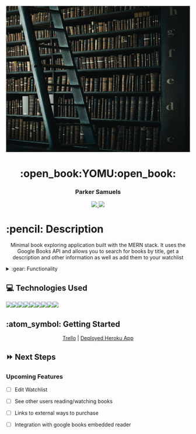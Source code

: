 <link rel="images" href="images">
<div align="center">
   <img src="public/library.jpg" width="800" height="400"/>
</div>

<div align="center">
  <h1>:open_book:YOMU:open_book:</h1>
  <h3>Parker Samuels</h3>
  <a href="https://github.com/prkrsamuels7"_target="_blank">
    <img src="https://img.shields.io/badge/-Portfolio:_prkrsamuels.github.io-darkgreen?style=flat&logo=medium"/>
  </a>
  <a href="https://www.linkedin.com/in/parkersamuels/" target="_blank">
    <img src="https://img.shields.io/badge/-linkedin.com/in/ParkerSamuels-blue?style=flat&``logo=Linkedin&logoColor=white">
  </a> 
</div>


<h1>:pencil: Description</h1>
<p align="center" >Minimal book exploring application built with the MERN stack. It uses the Google Books API and allows you to search for books by title, get a description and other information as well as add them to your watchlist</p>

<details>
<summary>:gear: Functionality</summary>

  | Description | Screenshot(Mobile) |
  |------------ | ------------|
  | <h3 align="center">Landing Page</h3> | <img src="main_app/static/images/landingPage.png" width="700"/>
  | <h3 align="center">Search Results Page</h3> | <img src="main_app/static/images/searchResults.png" width="700"/>
  | <h3 align="center">Movie Detail 1/2</h3> | <img src="main_app/static/images/movieDetail1.png" width="700"/>
  | <h3 align="center">Movie Detail 2/2</h3> | <img src="main_app/static/images/movieDetail2.png" width="700"/>
  | <h3 align="center">Cart</h3> | <img src="main_app/static/images/cart.png" width="700">
  | <h3 align="center">Checkout</h3> | <img src="main_app/static/images/checkout.png" width="700"/>
  | <h3 align="center">Order History</h3> | <img src="main_app/static/images/orderHistory.png" width="700"/>
  | <h3 align="center">Profile Page</h3> | <img src="main_app/static/images/profilePage.png" width="700"/>
</details>

## :computer: Technologies Used
<img src="https://img.shields.io/badge/React-20232A?style=for-the-badge&logo=react&logoColor=61DAFB"><img src="https://img.shields.io/badge/Express.js-000000?style=for-the-badge&logo=express&logoColor=white"><img src="https://img.shields.io/badge/Node.js-339933?style=for-the-badge&logo=nodedotjs&logoColor=white"><img src="https://img.shields.io/badge/MongoDB-4EA94B?style=for-the-badge&logo=mongodb&logoColor=white"><img src="https://img.shields.io/badge/JavaScript-323330?style=for-the-badge&logo=javascript&logoColor=F7DF1E"><img src="https://img.shields.io/badge/CSS3-1572B6?style=for-the-badge&logo=css3&logoColor=white"><img src="https://img.shields.io/badge/HTML5-E34F26?style=for-the-badge&logo=html5&logoColor=white"><img src="https://img.shields.io/badge/Heroku-430098?style=for-the-badge&logo=heroku&logoColor=white"><img src="https://img.shields.io/badge/GitHub-100000?style=for-the-badge&logo=github&logoColor=white">
 

<h2> :atom_symbol: Getting Started </h2>
<div align="center">
<a href="https://trello.com/b/skNpBEl4/book-explorer">Trello</a> |
<a href="https://yomu-app.herokuapp.com/">Deployed Heroku App</a>
</div>

## :fast_forward: Next Steps   
### Upcoming Features

- [ ] Edit Watchlist

- [ ] See other users reading/watching books 

- [ ] Links to external ways to purchase

- [ ] Integration with google books embedded reader